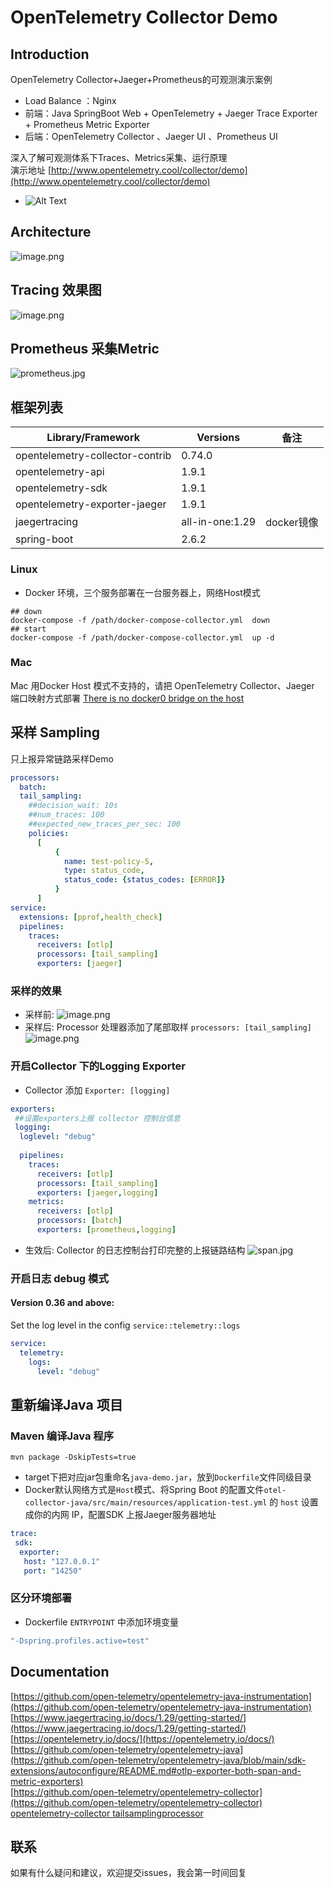 <a name="wSh88"></a>
# OpenTelemetry Collector Demo
<a name="XGdFY"></a>
## Introduction
OpenTelemetry Collector+Jaeger+Prometheus的可观测演示案例

- Load Balance ：Nginx
- 前端：Java SpringBoot Web + OpenTelemetry +  Jaeger Trace Exporter  + Prometheus Metric Exporter
- 后端：OpenTelemetry Collector 、Jaeger UI 、Prometheus UI

深入了解可观测体系下Traces、Metrics采集、运行原理<br />演示地址 [http://www.opentelemetry.cool/collector/demo](http://www.opentelemetry.cool/collector/demo)<br />
  - ![Alt Text](./assets/introduce.gif)
## Architecture
![image.png](./assets/arc.png#clientId=u2d91e3eb-f650-4&crop=0&crop=0&crop=1&crop=1&from=paste&height=411&id=u431635f7&margin=%5Bobject%20Object%5D&name=image.png&originHeight=546&originWidth=960&originalType=binary&ratio=1&rotation=0&showTitle=false&size=259252&status=done&style=none&taskId=ud0e6f27d-1853-4f67-ba14-bcc120aff61&title=&width=723)
<a name="cqdhz"></a>
## Tracing 效果图
 ![image.png](./assets/trace.png#clientId=u58d1f88b-2c01-4&crop=0&crop=0&crop=1&crop=1&from=paste&height=310&id=ucb9dec40&margin=%5Bobject%20Object%5D&name=image.png&originHeight=609&originWidth=1439&originalType=binary&ratio=1&rotation=0&showTitle=false&size=356007&status=done&style=none&taskId=uf76b343d-c5d3-4a5f-bb95-3abc4cab5a3&title=&width=732)
## Prometheus 采集Metric
 ![prometheus.jpg](./assets/prometheus.jpg)
## 框架列表
| **Library/Framework** | **Versions** | **备注** |
| --- | --- | --- | 
| opentelemetry-collector-contrib | 0.74.0 | ​<br /> |
| opentelemetry-api | 1.9.1 | ​<br /> |
| opentelemetry-sdk | 1.9.1 | ​<br /> |
| opentelemetry-exporter-jaeger | 1.9.1 | ​<br /> |
| jaegertracing | all-in-one:1.29 | docker镜像 |
| spring-boot | 2.6.2 |  |
<a name="tfZIA"></a>
### Linux
  - Docker 环境，三个服务部署在一台服务器上，网络Host模式
```shell
## down
docker-compose -f /path/docker-compose-collector.yml  down
## start
docker-compose -f /path/docker-compose-collector.yml  up -d
```
<a name="Je6W1"></a>
### Mac
Mac 用Docker Host 模式不支持的，请把 OpenTelemetry Collector、Jaeger 端口映射方式部署
[There is no docker0 bridge on the host](https://docs.docker.com/desktop/networking/)<br />
<a name="T6DHp"></a>
## 采样 Sampling
只上报异常链路采样Demo
```yaml
processors:
  batch:
  tail_sampling:
    ##decision_wait: 10s
    ##num_traces: 100
    ##expected_new_traces_per_sec: 100
    policies:
      [
          {
            name: test-policy-5,
            type: status_code,
            status_code: {status_codes: [ERROR]}
          }
      ]
service:
  extensions: [pprof,health_check]
  pipelines:
    traces:
      receivers: [otlp]
      processors: [tail_sampling]
      exporters: [jaeger]
```
### 采样的效果
- 采样前:
  ![image.png](./assets/sampling-pre.png)
- 采样后: Processor 处理器添加了尾部取样 `processors: [tail_sampling]`
  ![image.png](./assets/sampling.png)


### 开启Collector 下的Logging Exporter
- Collector 添加 `Exporter: [logging]`
```yaml
exporters:
 ##设置exporters上报 collector 控制台信息
 logging:
  loglevel: "debug"
  
  pipelines:
    traces:
      receivers: [otlp]
      processors: [tail_sampling]
      exporters: [jaeger,logging]
    metrics:
      receivers: [otlp]
      processors: [batch]
      exporters: [prometheus,logging]

```
- 生效后: Collector 的日志控制台打印完整的上报链路结构
  ![span.jpg](./assets/span.jpg)

 
### 开启日志 debug 模式
#### Version 0.36 and above:
Set the log level in the config `service::telemetry::logs`
```yaml
service:
  telemetry:
    logs:
      level: "debug"
```
<a name="T6DHp"></a> 

## 重新编译Java 项目
<a name="KDdV7"></a>
### Maven 编译Java 程序
```shell
mvn package -DskipTests=true
```
- target下把对应jar包重命名`java-demo.jar`，放到`Dockerfile`文件同级目录
- Docker默认网络方式是`Host`模式、将Spring Boot 的配置文件`otel-collector-java/src/main/resources/application-test.yml` 的 `host` 设置成你的内网 IP，配置SDK 上报Jaeger服务器地址
```yml
trace:
 sdk:
  exporter:
   host: "127.0.0.1"
   port: "14250"
```
### 区分环境部署
- Dockerfile `ENTRYPOINT` 中添加环境变量
```yaml
"-Dspring.profiles.active=test"
```

## Documentation
[https://github.com/open-telemetry/opentelemetry-java-instrumentation](https://github.com/open-telemetry/opentelemetry-java-instrumentation)<br />[https://www.jaegertracing.io/docs/1.29/getting-started/](https://www.jaegertracing.io/docs/1.29/getting-started/)<br />[https://opentelemetry.io/docs/](https://opentelemetry.io/docs/)<br />[https://github.com/open-telemetry/opentelemetry-java](https://github.com/open-telemetry/opentelemetry-java/blob/main/sdk-extensions/autoconfigure/README.md#otlp-exporter-both-span-and-metric-exporters)<br />[https://github.com/open-telemetry/opentelemetry-collector](https://github.com/open-telemetry/opentelemetry-collector)<br />[opentelemetry-collector tailsamplingprocessor](https://github.com/open-telemetry/opentelemetry-collector-contrib/tree/main/processor/tailsamplingprocessor)
## 联系
如果有什么疑问和建议，欢迎提交issues，我会第一时间回复
